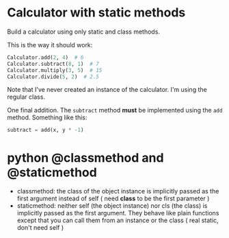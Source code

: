 # Calculator with static methods

Build a calculator using only static and class methods.

This is the way it should work:

```python
Calculator.add(2, 4)  # 6
Calculator.subtract(8, 1)  # 7
Calculator.multiply(3, 5)  # 15
Calculator.divide(5, 2)  # 2.5
```

Note that I've never created an instance of the calculator. I'm using the regular class.

One final addition. The `subtract` method **must** be implemented using the `add` method. Something like this:

```python
subtract = add(x, y * -1)
```

# python @classmethod and @staticmethod
- classmethod:  the class of the object instance is implicitly passed as the first argument instead of self 
	( need **class** to be the first parameter )
- staticmethod: neither self (the object instance) nor  cls (the class) is implicitly passed as the first argument. They behave like plain functions except that you can call them from an instance or the class
	( real static, don't need self )
